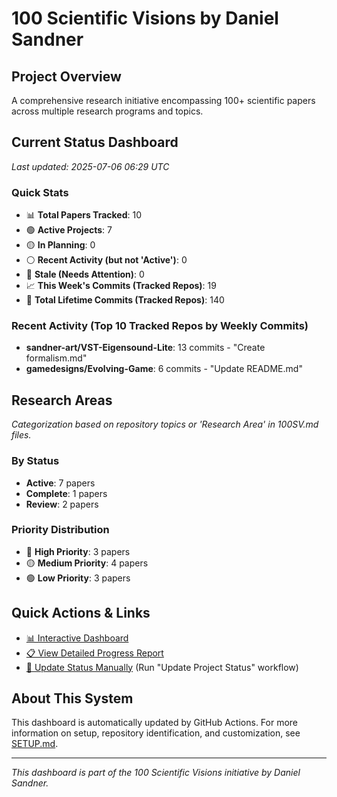 # 100 Scientific Visions by Daniel Sandner

## Project Overview
A comprehensive research initiative encompassing 100+ scientific papers across multiple research programs and topics.

## Current Status Dashboard
*Last updated: 2025-07-06 06:29 UTC*

### Quick Stats
- 📊 **Total Papers Tracked**: 10
- 🟢 **Active Projects**: 7
- 🟡 **In Planning**: 0
- ⚪ **Recent Activity (but not 'Active')**: 0
- 🔴 **Stale (Needs Attention)**: 0
- 📈 **This Week's Commits (Tracked Repos)**: 19 
- 📜 **Total Lifetime Commits (Tracked Repos)**: 140

### Recent Activity (Top 10 Tracked Repos by Weekly Commits)
- **sandner-art/VST-Eigensound-Lite**: 13 commits - "Create formalism.md"
- **gamedesigns/Evolving-Game**: 6 commits - "Update README.md"

## Research Areas
*Categorization based on repository topics or 'Research Area' in 100SV.md files.*

### By Status
- **Active**: 7 papers
- **Complete**: 1 papers
- **Review**: 2 papers

### Priority Distribution
- 🔴 **High Priority**: 3 papers
- 🟡 **Medium Priority**: 4 papers
- 🟢 **Low Priority**: 3 papers

## Quick Actions & Links
- [📊 Interactive Dashboard](https://sandner-art.github.io/100-Scientific-Visions-Hub/)
- [📋 View Detailed Progress Report](./reports/detailed-progress.md)
- [🔄 Update Status Manually](../../actions) (Run "Update Project Status" workflow)

## About This System
This dashboard is automatically updated by GitHub Actions. For more information on setup, repository identification, and customization, see [SETUP.md](./setup.md).

---

*This dashboard is part of the 100 Scientific Visions initiative by Daniel Sandner.*